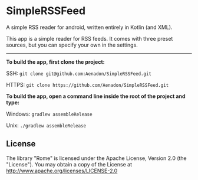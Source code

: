 # SimpleRSSFeed
A simple RSS reader for android, written entirely in Kotlin (and XML).

This app is a simple reader for RSS feeds. It comes with three preset sources, but you can specify your own in the settings.

---
**To build the app, first clone the project:**

SSH: `git clone git@github.com:Aenadon/SimpleRSSFeed.git`

HTTPS: `git clone https://github.com/Aenadon/SimpleRSSFeed.git`

**To build the app, open a command line inside the root of the project and type:**

Windows: `gradlew assembleRelease`

Unix: `./gradlew assembleRelease`

## License

The library "Rome" is licensed under the Apache License, Version 2.0 (the "License"). You may obtain a copy of the License at http://www.apache.org/licenses/LICENSE-2.0
